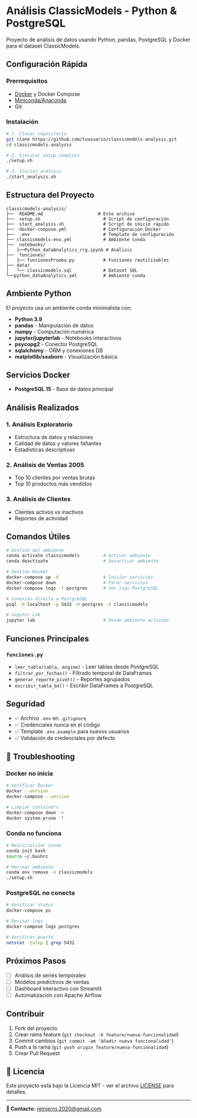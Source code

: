 #  Análisis ClassicModels - Python & PostgreSQL

Proyecto de análisis de datos usando Python, pandas, PostgreSQL y Docker para el dataset ClassicModels.
##  Configuración Rápida

### Prerrequisitos

-  [Docker](https://docs.docker.com/get-docker/) y Docker Compose
-  [Miniconda/Anaconda](https://docs.conda.io/en/latest/miniconda.html)
-  Git

### Instalación

```bash
# 1. Clonar repositorio
git clone https://github.com/tuusuario/classicmodels-analysis.git
cd classicmodels-analysis

# 2. Ejecutar setup completo
./setup.sh

# 3. Iniciar análisis
./start_analysis.sh
```

##  Estructura del Proyecto

```
classicmodels-analysis/
├──  README.md                     # Este archivo
├──  setup.sh                        # Script de configuración
├──  start_analysis.sh               # Script de inicio rápido
├──  docker-compose.yml              # Configuración Docker
├──  .env                            # Template de configuración
├── classicmodels-env.yml            # Ambiente conda
├──  notebooks/
│   ├──Python_dataAnalytics_rrg.ipynb # Análisis
├──  funciones/
│   ├── funcionesPrueba.py           # Funciones reutilizables
├── data/
│   └── classicmodels.sql            # Dataset SQL
└──python_dataAnalytics.yml          # Ambiente conda
```

##  Ambiente Python

El proyecto usa un ambiente conda minimalista con:

- **Python 3.9**
- **pandas** - Manipulación de datos
- **numpy** - Computación numérica  
- **jupyter/jupyterlab** - Notebooks interactivos
- **psycopg2** - Conector PostgreSQL
- **sqlalchemy** - ORM y conexiones DB
- **matplotlib/seaborn** - Visualización básica

##  Servicios Docker

- **PostgreSQL 15** - Base de datos principal

##  Análisis Realizados

### 1. Análisis Exploratorio
- Estructura de datos y relaciones
- Calidad de datos y valores faltantes
- Estadísticas descriptivas

### 2. Análisis de Ventas 2005
- Top 10 clientes por ventas brutas
- Top 10 productos más vendidos

### 3. Análisis de Clientes
- Clientes activos vs inactivos
- Reportes de actividad

##  Comandos Útiles

```bash
# Gestión del ambiente
conda activate classicmodels         # Activar ambiente
conda deactivate                     # Desactivar ambiente

# Gestión Docker
docker-compose up -d                 # Iniciar servicios
docker-compose down                  # Parar servicios
docker-compose logs -f postgres      # Ver logs PostgreSQL

# Conexión directa a PostgreSQL
psql -h localhost -p 5432 -U postgres -d classicmodels

# Jupyter Lab
jupyter lab                          # Desde ambiente activado
```

##  Funciones Principales

### `funciones.py`

- `leer_tabla(tabla, engine)` - Leer tablas desde PostgreSQL
- `filtrar_por_fechas()` - Filtrado temporal de DataFrames
- `generar_reporte_pivot()` - Reportes agrupados
- `escribir_tabla_bd()` - Escribir DataFrames a PostgreSQL

##  Seguridad

- ✅ Archivo `.env` en `.gitignore`
- ✅ Credenciales nunca en el código
- ✅ Template `.env.example` para nuevos usuarios
- ✅ Validación de credenciales por defecto


## 🐛 Troubleshooting

### Docker no inicia
```bash
# Verificar Docker
docker --version
docker-compose --version

# Limpiar containers
docker-compose down -v
docker system prune -f
```

### Conda no funciona
```bash
# Reinicializar conda
conda init bash
source ~/.bashrc

# Recrear ambiente
conda env remove -n classicmodels
./setup.sh
```

### PostgreSQL no conecta
```bash
# Verificar status
docker-compose ps

# Revisar logs
docker-compose logs postgres

# Verificar puerto
netstat -tulnp | grep 5432
```

## Próximos Pasos

- [ ] Análisis de series temporales
- [ ] Modelos predictivos de ventas
- [ ] Dashboard interactivo con Streamlit
- [ ] Automatización con Apache Airflow

##  Contribuir

1. Fork del proyecto
2. Crear rama feature (`git checkout -b feature/nueva-funcionalidad`)
3. Commit cambios (`git commit -am 'Añadir nueva funcionalidad'`)
4. Push a la rama (`git push origin feature/nueva-funcionalidad`)
5. Crear Pull Request

## 📄 Licencia

Este proyecto está bajo la Licencia MIT - ver el archivo [LICENSE](LICENSE) para detalles.

---

**📧 Contacto:** reinierrg.2020@gmail.com 
